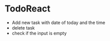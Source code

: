 # TodoReact

- Add new task with date of today and the time 
- delete task 
- check if the input is empty
